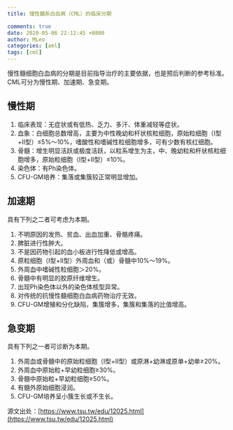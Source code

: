 ```yaml
---
title: 慢性髓系白血病（CML）的临床分期

comments: true
date: 2020-05-06 22:12:45 +0800
author: MLeo
categories: [aml] 
tags: [cml]
---
```


慢性髓细胞白血病的分期是目前指导治疗的主要依据，也是预后判断的参考标准。CML可分为慢性期、加速期、急变期。

## 慢性期

1.  临床表现：无症状或有低热、乏力、多汗、体重减轻等症状。
2.  血象：白细胞总数增高，主要为中性晚幼和杆状核粒细胞，原始粒细胞（Ⅰ型+Ⅱ型）≤5%～10%，嗜酸性和嗜碱性粒细胞增多，可有少数有核红细胞。
3.  骨髓：增生明显活跃或极度活跃，以粒系增生为主，中、晚幼粒和杆状核粒细胞增多，原始粒细胞（Ⅰ型+Ⅱ型）≤10%。
4.  染色体：有Ph染色体。
5.  CFU-GM培养：集落或集簇较正常明显增加。

## 加速期

具有下列之二者可考虑为本期。

1.  不明原因的发热、贫血、出血加重、骨骼疼痛。
2.  脾脏进行性肿大。
3.  不是因药物引起的血小板进行性降低或增高。
4.  原粒细胞（Ⅰ型+Ⅱ型）外周血和（或）骨髓中10%～19%。
5.  外周血中嗜碱性粒细胞＞20%。
6.  骨髓中有明显的胶原纤维增生。
7.  出现Ph染色体以外的染色体核型异常。
8.  对传统的抗慢性髓细胞白血病药物治疗无效。
9.  CFU-GM增殖和分化缺陷，集簇增多，集簇和集落的比值增高。

## 急变期

具有下列之一者可诊断为本期。

1.  外周血或骨髓中的原始粒细胞（Ⅰ型+Ⅱ型）或原淋+幼淋或原单+幼单≥20%。
2.  外周血中原始粒+早幼粒细胞≥30%。
3.  骨髓中原始粒+早幼粒细胞≥50%。
4.  有髓外原始细胞浸润。
5.  CFU-GM培养呈小簇生长或不生长。

源文出处：[https://www.tsu.tw/edu/12025.html](https://www.tsu.tw/edu/12025.html)

